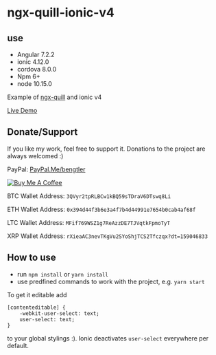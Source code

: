 # ngx-quill-ionic-v4

## use

* Angular 7.2.2
* ionic 4.12.0
* cordova 8.0.0
* Npm 6+
* node 10.15.0

Example of [ngx-quill](https://github.com/KillerCodeMonkey/ngx-quill) and ionic v4

[Live Demo](https://killercodemonkey.github.io/ngx-quill-ionic-v4/)

## Donate/Support

If you like my work, feel free to support it. Donations to the project are always welcomed :)

PayPal: [PayPal.Me/bengtler](PayPal.Me/bengtler)

<a href="https://www.buymeacoffee.com/bengtler" target="_blank"><img src="https://www.buymeacoffee.com/assets/img/custom_images/orange_img.png" alt="Buy Me A Coffee" style="height: auto !important;width: auto !important;" ></a>

BTC Wallet Address:
`3QVyr2tpRLBCw1kBQ59sTDraV6DTswq8Li`

ETH Wallet Address:
`0x394d44f3b6e3a4f7b4d44991e7654b0cab4af68f`

LTC Wallet Address:
`MFif769WSZ1g7ReAzzDE7TJVqtkFpmoTyT`

XRP Wallet Address:
`rXieaAC3nevTKgVu2SYoShjTCS2Tfczqx?dt=159046833`

## How to use

- run `npm install` or `yarn install`
- use predfined commands to work with the project, e.g. `yarn start`

To get it editable add

```
[contenteditable] {
    -webkit-user-select: text;
    user-select: text;
}
```

to your global stylings :). Ionic deactivates `user-select` everywhere per default.
